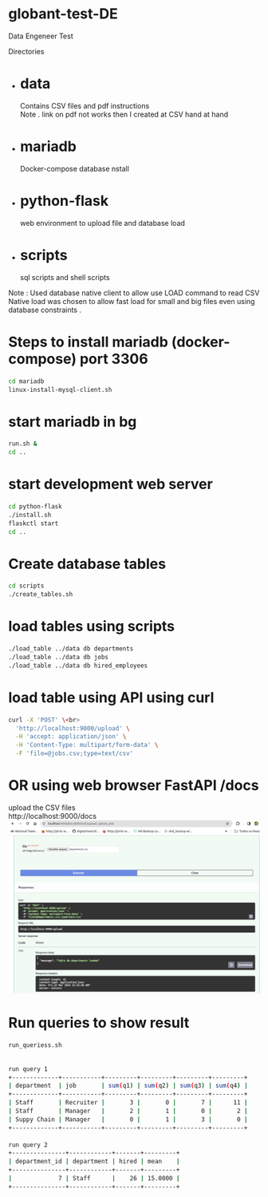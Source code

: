 # globant-test-DE
Data Engeneer Test 

Directories  

- # data 
   Contains CSV files and pdf instructions <br>
   Note . link on pdf not works then I created at CSV hand at hand 
- # mariadb 
   Docker-compose database nstall 
- # python-flask 
   web environment to upload file and database load 
- # scripts 
   sql scripts and shell scripts 

Note : Used database native client to allow use LOAD command to read CSV 
Native load was chosen to allow fast load for small and big files even using database constraints . 

# Steps to install mariadb (docker-compose) port 3306 
```bash
cd mariadb
linux-install-mysql-client.sh
```

# start mariadb in bg
```bash
run.sh &
cd ..
```
# start development web server  
```bash
cd python-flask 
./install.sh 
flaskctl start 
cd ..
```
# Create database tables
```bash
cd scripts 
./create_tables.sh
```
# load tables using scripts 
```bash
./load_table ../data db departments
./load_table ../data db jobs
./load_table ../data db hired_employees
```

# load table using API using curl 
```bash
curl -X 'POST' \<br>
  'http://localhost:9000/upload' \
  -H 'accept: application/json' \
  -H 'Content-Type: multipart/form-data' \
  -F 'file=@jobs.csv;type=text/csv'
```
# OR using  web browser FastAPI /docs
upload the CSV files<br>
http://localhost:9000/docs<br>
![screenshot](upload_FastAPI.png)
# Run queries to show result 
```bash
run_queriess.sh
```

```bash

run query 1
+-------------+-----------+---------+---------+---------+---------+
| department  | job       | sum(q1) | sum(q2) | sum(q3) | sum(q4) |
+-------------+-----------+---------+---------+---------+---------+
| Staff       | Recruiter |       3 |       0 |       7 |      11 |
| Staff       | Manager   |       2 |       1 |       0 |       2 |
| Suppy Chain | Manager   |       0 |       1 |       3 |       0 |
+-------------+-----------+---------+---------+---------+---------+

run query 2
+---------------+------------+-------+---------+
| department_id | department | hired | mean    |
+---------------+------------+-------+---------+
|             7 | Staff      |    26 | 15.0000 |
+---------------+------------+-------+---------+
```



